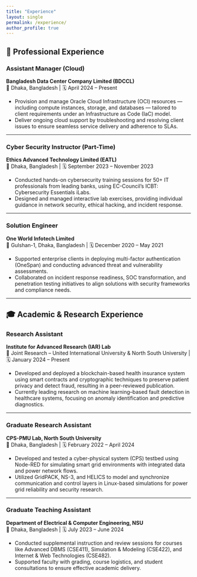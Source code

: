 ```yaml
---
title: "Experience"
layout: single
permalink: /experience/
author_profile: true
---
```


## 💼 Professional Experience

### Assistant Manager (Cloud)  
**Bangladesh Data Center Company Limited (BDCCL)**  
📍 Dhaka, Bangladesh | 🗓️ April 2024 – Present  

- Provision and manage Oracle Cloud Infrastructure (OCI) resources — including compute instances, storage, and databases — tailored to client requirements under an Infrastructure as Code (IaC) model.  
- Deliver ongoing cloud support by troubleshooting and resolving client issues to ensure seamless service delivery and adherence to SLAs.

---

### Cyber Security Instructor (Part-Time)  
**Ethics Advanced Technology Limited (EATL)**  
📍 Dhaka, Bangladesh | 🗓️ September 2023 – November 2023  

- Conducted hands-on cybersecurity training sessions for 50+ IT professionals from leading banks, using EC-Council’s ICBT: Cybersecurity Essentials iLabs.  
- Designed and managed interactive lab exercises, providing individual guidance in network security, ethical hacking, and incident response.

---

### Solution Engineer  
**One World Infotech Limited**  
📍 Gulshan-1, Dhaka, Bangladesh | 🗓️ December 2020 – May 2021  

- Supported enterprise clients in deploying multi-factor authentication (OneSpan) and conducting advanced threat and vulnerability assessments.  
- Collaborated on incident response readiness, SOC transformation, and penetration testing initiatives to align solutions with security frameworks and compliance needs.

---

## 🎓 Academic & Research Experience

### Research Assistant  
**Institute for Advanced Research (IAR) Lab**  
📍 Joint Research – United International University & North South University | 🗓️ January 2024 – Present  

- Developed and deployed a blockchain-based health insurance system using smart contracts and cryptographic techniques to preserve patient privacy and detect fraud, resulting in a peer-reviewed publication.  
- Currently leading research on machine learning–based fault detection in healthcare systems, focusing on anomaly identification and predictive diagnostics.

---

### Graduate Research Assistant  
**CPS-PMU Lab, North South University**  
📍 Dhaka, Bangladesh | 🗓️ February 2022 – April 2024  

- Developed and tested a cyber-physical system (CPS) testbed using Node-RED for simulating smart grid environments with integrated data and power network flows.  
- Utilized GridPACK, NS-3, and HELICS to model and synchronize communication and control layers in Linux-based simulations for power grid reliability and security research.

---

### Graduate Teaching Assistant  
**Department of Electrical & Computer Engineering, NSU**  
📍 Dhaka, Bangladesh | 🗓️ July 2023 – June 2024  

- Conducted supplemental instruction and review sessions for courses like Advanced DBMS (CSE411), Simulation & Modeling (CSE422), and Internet & Web Technologies (CSE482).  
- Supported faculty with grading, course logistics, and student consultations to ensure effective academic delivery.
